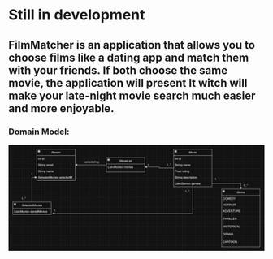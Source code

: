 # Still in development
## FilmMatcher is an application that allows you to choose films like a dating app and match them with your friends. If both choose the same movie, the application will present It witch will make your late-night movie search much easier and more enjoyable.

### Domain Model: 
![Domain](<FilmMatcher/images/photo_2023-10-15 21.30.46.jpeg>)
